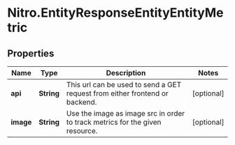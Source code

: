 # Nitro.EntityResponseEntityEntityMetric

## Properties

Name | Type | Description | Notes
------------ | ------------- | ------------- | -------------
**api** | **String** | This url can be used to send a GET request from either frontend or backend. | [optional] 
**image** | **String** | Use the image as image src in order to track metrics for the given resource. | [optional] 


